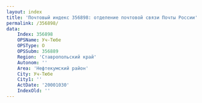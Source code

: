 ```yaml
---
layout: index
title: 'Почтовый индекс 356898: отделение почтовой связи Почты России'
permalink: /356898/
data:
    Index: 356898
    OPSName: Уч-Тюбе
    OPSType: О
    OPSSubm: 356889
    Region: 'Ставропольский край'
    Autonom: ''
    Area: 'Нефтекумский район'
    City: Уч-Тюбе
    City1: ''
    ActDate: '20001030'
    IndexOld: ''
---
```

